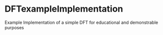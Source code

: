 # DFTexampleImplementation
Example Implementation of a simple DFT for educational and demonstrable purposes
